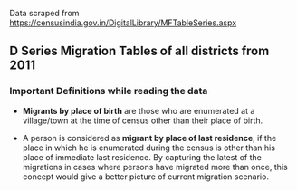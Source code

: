 Data scraped from https://censusindia.gov.in/DigitalLibrary/MFTableSeries.aspx

## D Series Migration Tables of all districts from 2011

### Important Definitions while reading the data

- __Migrants by place of birth__ are those who are enumerated at a village/town at the time of census other than their place of birth.

- A person is considered as __migrant by place of last residence__, if the place in which he is enumerated during the census is other than his place of immediate last residence. By capturing the latest of the migrations in cases where persons have migrated more than once, this concept would give a better picture of current migration scenario.

